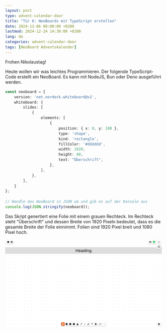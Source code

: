 ```yaml
---
layout: post
type: advent-calendar-door
title: "Tür 6: NeoBoards mit TypeScript erstellen"
date: 2024-12-06 00:00:00 +0200
lastmod: 2024-12-24 14:30:00 +0200
lang: de
categories: advent-calendar-door
tags: [NeoBoard Adventskalender]
---
```


Frohen Nikolaustag!

Heute wollen wir was leichtes Programmieren. Der folgende TypeScript-Code erstellt ein NeoBoard. Es kann mit NodeJS, Bun oder Deno ausgeführt werden.

```ts
const neoboard = {
    version: 'net.nordeck.whiteboard@v1',
    whiteboard: {
        slides: [
            {
                elements: [
                    {
                        position: { x: 0, y: 100 },
                        type: 'shape',
                        kind: 'rectangle',
                        fillColor: '#dddddd',
                        width: 1920,
                        height: 80,
                        text: "Überschrift",
                    },
                ],
            },
        ],
    }
};

// Wandle das NeoBoard in JSON um und gib es auf der Konsole aus
console.log(JSON.stringify(neoboard));
```

Das Skript genertiert eine Folie mit einem grauen Rechteck. Im Rechteck steht "Überschrift" und dessen Breite von 1920 Pixeln bedeutet, dass es die gesamte Breite der Folie einnimmt. Folien sind 1920 Pixel breit und 1080 Pixel hoch.

![](./example1.png)
